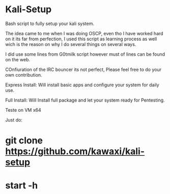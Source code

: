 # Kali-Setup
Bash script to fully setup your kali system.

The idea came to me when I was doing OSCP, even tho I have worked hard on it its far from perfection, I used this script as learning process as well wich is the reason on why I do several things on several ways.

I did use some lines from G0tmilk script however must of lines can be found on the web.

COnfiuration of the IRC bouncer its not perfect, Please feel free to do your own contribution.

Express Install: Will install basic apps and configure your system for daily use.

Full Install: Will Install full package and let your system ready for Pentesting.

Teste on VM x64

Just do: 

# git clone https://github.com/kawaxi/kali-setup

# start -h

